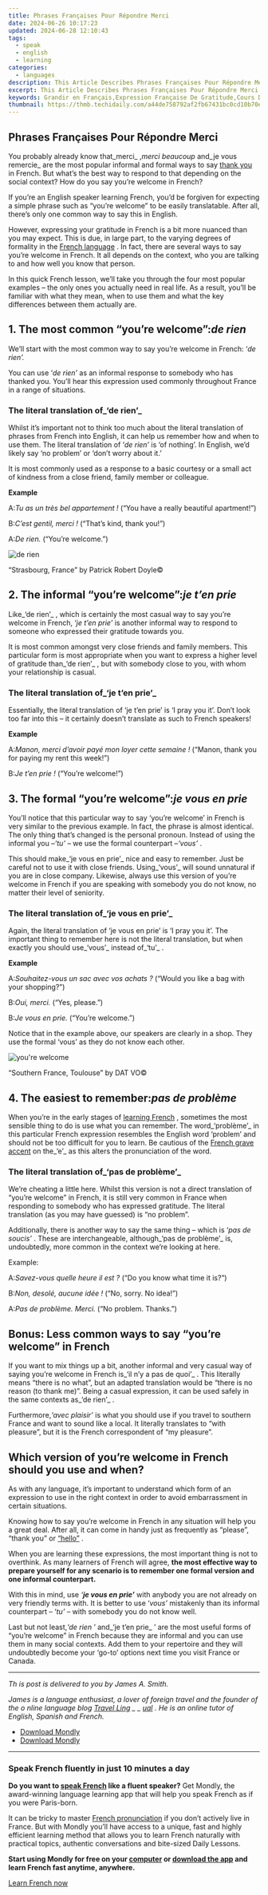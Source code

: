 ```yaml
---
title: Phrases Françaises Pour Répondre Merci
date: 2024-06-26 10:17:23
updated: 2024-06-28 12:10:43
tags:
  - speak
  - english
  - learning
categories:
  - languages
description: This Article Describes Phrases Françaises Pour Répondre Merci
excerpt: This Article Describes Phrases Françaises Pour Répondre Merci
keywords: Grandir en Français,Expression Française De Gratitude,Cours De Français Pour Adultes,Fréquences D'Usage Des Phrases en France,Phrases Gratuites en Français,Ajouter Des Expressions en Français,Glossaire Du Français Langue Étrangère
thumbnail: https://thmb.techidaily.com/a44de758792af2fb67431bc0cd10b70e0176e5a8a3e2c53a5711bc4054272247.jpg
---
```


## Phrases Françaises Pour Répondre Merci

 You probably already know that_merci_ ,_merci beaucoup_ and_je vous remercie_ are the most popular informal and formal ways to say [thank you](https://shop.mondly.com/affiliate.php?ACCOUNT=ATISTUDI&AFFILIATE=108875&PATH=https://www.mondly.com?AFFILIATE=108875) in French. But what’s the best way to respond to that depending on the social context? How do you say you’re welcome in French?

 If you’re an English speaker learning French, you’d be forgiven for expecting a simple phrase such as “you’re welcome” to be easily translatable. After all, there’s only one common way to say this in English.

 However, expressing your gratitude in French is a bit more nuanced than you may expect. This is due, in large part, to the varying degrees of formality in the [French language](https://shop.mondly.com/affiliate.php?ACCOUNT=ATISTUDI&AFFILIATE=108875&PATH=https://www.mondly.com?AFFILIATE=108875) . In fact, there are several ways to say you’re welcome in French. It all depends on the context, who you are talking to and how well you know that person.

 In this quick French lesson, we’ll take you through the four most popular examples – the only ones you actually need in real life. As a result, you’ll be familiar with what they mean, when to use them and what the key differences between them actually are.

## 1\. The most common “you’re welcome”:_de rien_

 We’ll start with the most common way to say you’re welcome in French: ‘_de rien’._

 You can use ‘_de rien’_ as an informal response to somebody who has thanked you. You’ll hear this expression used commonly throughout France in a range of situations.

### The literal translation of_‘de rien’_

 Whilst it’s important not to think too much about the literal translation of phrases from French into English, it can help us remember how and when to use them. The literal translation of ‘_de rien’_ is ‘of nothing’. In English, we’d likely say ‘no problem’ or ‘don’t worry about it.’

 It is most commonly used as a response to a basic courtesy or a small act of kindness from a close friend, family member or colleague.

**Example**

 A:_Tu as un très bel appartement !_ (“You have a really beautiful apartment!”)

 B:_C’est gentil, merci !_ (“That’s kind, thank you!”)

 A:_De rien._ (“You’re welcome.”)

![de rien](https://edge.mondly.com/blog/wp-content/uploads/2021/05/de-rien-960x540.jpg "4 Popular Ways To Say You’re Welcome In French 2")

 “Strasbourg, France” by Patrick Robert Doyle©

## 2\. The informal “you’re welcome”:_je t’en prie_

 Like_‘de rien’_ , which is certainly the most casual way to say you’re welcome in French, ‘_je t’en prie’_ is another informal way to respond to someone who expressed their gratitude towards you.

 It is most common amongst very close friends and family members. This particular form is most appropriate when you want to express a higher level of gratitude than_‘de rien’_ , but with somebody close to you, with whom your relationship is casual.

### The literal translation of_‘je t’en prie’_

 Essentially, the literal translation of ‘je t’en prie’ is ‘I pray you it’. Don’t look too far into this – it certainly doesn’t translate as such to French speakers!

**Example**

 A:_Manon, merci d’avoir payé mon loyer cette semaine !_ (“Manon, thank you for paying my rent this week!”)

 B:_Je t’en prie !_ (“You’re welcome!”)

## 3\. The formal “you’re welcome”:_je vous en prie_

 You’ll notice that this particular way to say ‘you’re welcome’ in French is very similar to the previous example. In fact, the phrase is almost identical. The only thing that’s changed is the personal pronoun. Instead of using the informal you –_‘tu’_ – we use the formal counterpart –_‘vous’_ .

 This should make_‘je vous en prie’_ nice and easy to remember. Just be careful not to use it with close friends. Using_‘vous’_ will sound unnatural if you are in close company. Likewise, always use this version of you’re welcome in French if you are speaking with somebody you do not know, no matter their level of seniority.

### The literal translation of_‘je vous en prie’_

 Again, the literal translation of ‘je vous en prie’ is ‘I pray you it’. The important thing to remember here is not the literal translation, but when exactly you should use_‘vous’_ instead of_‘tu’_ .

**Example**

 A:_Souhaitez-vous un sac avec vos achats ?_ (“Would you like a bag with your shopping?”)

 B:_Oui, merci._ (“Yes, please.”)

 B:_Je vous en prie._ (“You’re welcome.”)

 Notice that in the example above, our speakers are clearly in a shop. They use the formal ‘vous’ as they do not know each other.

![you're welcome](https://edge.mondly.com/blog/wp-content/uploads/2021/05/youre-welcome-960x640.jpg "4 Popular Ways To Say You’re Welcome In French 3")

 “Southern France, Toulouse” by DAT VO©

## 4\. The easiest to remember:_pas de problème_

 When you’re in the early stages of [learning French](https://travel-lingual.com/how-long-take-to-learn-french/) , sometimes the most sensible thing to do is use what you can remember. The word_‘problème’_ in this particular French expression resembles the English word ‘problem’ and should not be too difficult for you to learn. Be cautious of the [French grave accent](https://travel-lingual.com/french-accent-marks/) on the_‘e’_ as this alters the pronunciation of the word.

### The literal translation of_‘pas de problème’_

 We’re cheating a little here. Whilst this version is not a direct translation of “you’re welcome” in French, it is still very common in France when responding to somebody who has expressed gratitude. The literal translation (as you may have guessed) is “no problem”.

 Additionally, there is another way to say the same thing – which is ‘_pas de soucis’_ . These are interchangeable, although_‘pas de problème’_ is, undoubtedly, more common in the context we’re looking at here.

Example:

 A:_Savez-vous quelle heure il est ?_ (“Do you know what time it is?”)

 B:_Non, desolé, aucune idée !_ (“No, sorry. No idea!”)

 A:_Pas de problème. Merci._ (“No problem. Thanks.”)

## Bonus: Less common ways to say “you’re welcome” in French

 If you want to mix things up a bit, another informal and very casual way of saying you’re welcome in French is_‘il n’y a pas de quoi’_ . This literally means “there is no what”, but an adapted translation would be “there is no reason (to thank me)”. Being a casual expression, it can be used safely in the same contexts as_‘de rien’_ .

 Furthermore,_‘avec plaisir’_ is what you should use if you travel to southern France and want to sound like a local. It literally translates to “with pleasure”, but it is the French correspondent of “my pleasure”.

## Which version of you’re welcome in French should you use and when?

 As with any language, it’s important to understand which form of an expression to use in the right context in order to avoid embarrassment in certain situations.

 Knowing how to say you’re welcome in French in any situation will help you a great deal. After all, it can come in handy just as frequently as “please”, “thank you” or [“hello”](https://shop.mondly.com/affiliate.php?ACCOUNT=ATISTUDI&AFFILIATE=108875&PATH=https://www.mondly.com?AFFILIATE=108875) .

 When you are learning these expressions, the most important thing is not to overthink. As many learners of French will agree, **the most effective way to prepare yourself for any scenario is to remember one formal version and one informal counterpart.**

 With this in mind, use _‘**je vous en prie’**_  with anybody you are not already on very friendly terms with. It is better to use ‘_vous’_ mistakenly than its informal counterpart – ‘_tu’_ – with somebody you do not know well.

 Last but not least,_​‘de rien_ ’ and_‘je t’en prie_ ’ are the most useful forms of “you’re welcome” in French because they are informal and you can use them in many social contexts. Add them to your repertoire and they will undoubtedly become your ‘go-to’ options next time you visit France or Canada.

---

_Th_ _is post is delivered to you by James A. Smith._

 _James is a language enthusiast, a lover of foreign travel and the founder_ _of the o_   _nline language blog [Travel Ling](https://www.travel-lingual.com) _ _ [ual](https://www.travel-lingual.com) . He is an online tutor of English, Spanish and French._

* [Download Mondly](https://www.facebook.com/sharer/sharer.php?u=https%3A%2F%2Fwww.mondly.com%2Fblog%2Fyoure-welcome-in-french%2F&t=4+Popular+Ways+to+Say+You%E2%80%99re+Welcome+in+French "Share on Facebook")
* [Download Mondly](https://shop.mondly.com/affiliate.php?ACCOUNT=ATISTUDI&AFFILIATE=108875&PATH=https://www.mondly.com?AFFILIATE=108875)

---

### Speak French fluently in just 10 minutes a day

 **Do you want to [speak French](https://shop.mondly.com/affiliate.php?ACCOUNT=ATISTUDI&AFFILIATE=108875&PATH=https://www.mondly.com?AFFILIATE=108875) like a fluent speaker?** Get Mondly, the award-winning language learning app that will help you speak French as if you were Paris-born.

 It can be tricky to master [French pronunciation](https://shop.mondly.com/affiliate.php?ACCOUNT=ATISTUDI&AFFILIATE=108875&PATH=https://www.mondly.com?AFFILIATE=108875) if you don’t actively live in France. But with Mondly you’ll have access to a unique, fast and highly efficient learning method that allows you to learn French naturally with practical topics, authentic conversations and bite-sized Daily Lessons.

 **Start using Mondly for free on your [computer](https://app.adjust.io/5ixfg4k?campaign=blog-post-id-5892&fallback=https%3A%2F%2Fapp.mondly.com?avangate%5Fsrc=blog-post-id-5892?mother%5Flang=en%5Fus?target%5Flang=fr&redirect%5Fandroid=https%3A%2F%2Fplay.google.com%2Fstore%2Fapps%2Fdetails%3Fid%3Dcom.atistudios.mondly.languages&redirect%5Fios=https%3A%2F%2Fitunes.apple.com%2Fapp%2Fid987873536&redirect%5Fmacos=https%3A%2F%2Fapp.mondly.com?avangate%5Fsrc=blog-post-id-5892?mother%5Flang=en%5Fus?target%5Flang=fr) or [download the app](https://app.adjust.io/5ixfg4k?campaign=blog-post-id-5892&fallback=https%3A%2F%2Fapp.mondly.com?avangate%5Fsrc=blog-post-id-5892?mother%5Flang=en%5Fus?target%5Flang=fr&redirect%5Fandroid=https%3A%2F%2Fplay.google.com%2Fstore%2Fapps%2Fdetails%3Fid%3Dcom.atistudios.mondly.languages&redirect%5Fios=https%3A%2F%2Fitunes.apple.com%2Fapp%2Fid987873536&redirect%5Fmacos=https%3A%2F%2Fapp.mondly.com?avangate%5Fsrc=blog-post-id-5892?mother%5Flang=en%5Fus?target%5Flang=fr) and learn French fast anytime, anywhere.**

[Learn French now](https://adjt.mondly.com/5ixfg4k?campaign=blog-post-id-5892&fallback=https%3A%2F%2Fapp.mondly.com%3Futm%5Fmedium%3Dblog%5Fblog-post-id-5892%26utm%5Fsource%3Dblog-post-id-5892&redirect%5Fmacos=https%3A%2F%2Fapp.mondly.com%3Futm%5Fmedium%3Dblog%5Fblog-post-id-5892%26utm%5Fsource%3Dblog-post-id-5892&redirect%5Fandroid=https%3A%2F%2Fplay.google.com%2Fstore%2Fapps%2Fdetails%3Fid%3Dcom.atistudios.mondly.languages%3Futm%5Fmedium%3Dblog%5Fblog-post-id-5892%26utm%5Fsource%3Dblog-post-id-5892&redirect%5Fios=https%3A%2F%2Fapps.apple.com%2Fapp%2Fapple-store%2Fid987873536%3Fpt%3D78954800%26ct%3Dblog-post-id-5892%26mt%3D8 "Learn French now")

<ins class="adsbygoogle"
     style="display:block"
     data-ad-format="autorelaxed"
     data-ad-client="ca-pub-7571918770474297"
     data-ad-slot="1223367746"></ins>



<ins class="adsbygoogle"
     style="display:block"
     data-ad-client="ca-pub-7571918770474297"
     data-ad-slot="8358498916"
     data-ad-format="auto"
     data-full-width-responsive="true"></ins>
